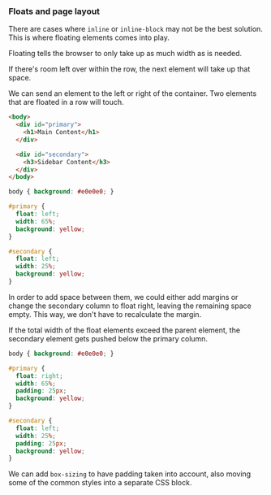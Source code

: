 ### Floats and page layout
There are cases where `inline` or `inline-block` may not be the best solution. This is where floating elements comes into play.

Floating tells the browser to only take up as much width as is needed.

If there's room left over within the row, the next element will take up that space.

We can send an element to the left or right of the container. Two elements that are floated in a row will touch.

```html
<body>
  <div id="primary">
    <h1>Main Content</h1>
  </div>

  <div id="secondary">
    <h3>Sidebar Content</h3>
  </div>
</body>
```

```css
body { background: #e0e0e0; }

#primary {
  float: left;
  width: 65%;
  background: yellow;
}

#secondary {
  float: left;
  width: 25%;
  background: yellow;
}
```

In order to add space between them, we could either add margins or change the secondary column to float right, leaving the remaining space empty. This way, we don't have to recalculate the margin.

If the total width of the float elements exceed the parent element, the secondary element gets pushed below the primary column.

```css
body { background: #e0e0e0; }

#primary {
  float: right;
  width: 65%;
  padding: 25px;
  background: yellow;
}

#secondary {
  float: left;
  width: 25%;
  padding: 25px;
  background: yellow;
}
```
We can add `box-sizing` to have padding taken into account, also moving some of the common styles into a separate CSS block.
